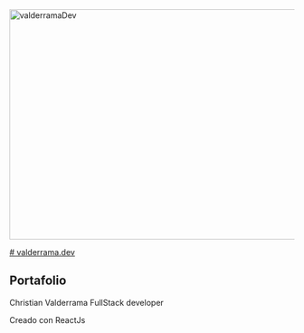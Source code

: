 
<!-- // "homepage": "https://valderrama.dev", -->
<img src="https://valderrama.dev/portada-valderramaDev.jpg" alt="valderramaDev" width="838" height="407" >



[# valderrama.dev](https://valderrama.dev) 


## Portafolio

Christian Valderrama
FullStack developer

Creado con ReactJs